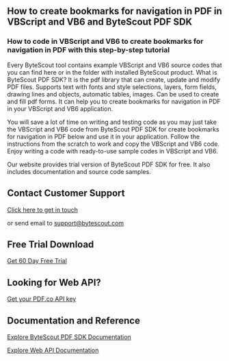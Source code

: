 ## How to create bookmarks for navigation in PDF in VBScript and VB6 and ByteScout PDF SDK

### How to code in VBScript and VB6 to create bookmarks for navigation in PDF with this step-by-step tutorial

Every ByteScout tool contains example VBScript and VB6 source codes that you can find here or in the folder with installed ByteScout product. What is ByteScout PDF SDK? It is the pdf library that can create, update and modify PDF files. Supports text with fonts and style selections, layers, form fields, drawing lines and objects, automatic tables, images. Can be used to create and fill pdf forms. It can help you to create bookmarks for navigation in PDF in your VBScript and VB6 application.

You will save a lot of time on writing and testing code as you may just take the VBScript and VB6 code from ByteScout PDF SDK for create bookmarks for navigation in PDF below and use it in your application. Follow the instructions from the scratch to work and copy the VBScript and VB6 code. Enjoy writing a code with ready-to-use sample codes in VBScript and VB6.

Our website provides trial version of ByteScout PDF SDK for free. It also includes documentation and source code samples.

## Contact Customer Support

[Click here to get in touch](https://bytescout.zendesk.com/hc/en-us/requests/new?subject=ByteScout%20PDF%20SDK%20Question)

or send email to [support@bytescout.com](mailto:support@bytescout.com?subject=ByteScout%20PDF%20SDK%20Question) 

## Free Trial Download

[Get 60 Day Free Trial](https://bytescout.com/download/web-installer?utm_source=github-readme)

## Looking for Web API? 

[Get your PDF.co API key](https://pdf.co/documentation/api?utm_source=github-readme)

## Documentation and Reference

[Explore ByteScout PDF SDK Documentation](https://bytescout.com/documentation/index.html?utm_source=github-readme)

[Explore Web API Documentation](https://pdf.co/documentation/api?utm_source=github-readme)